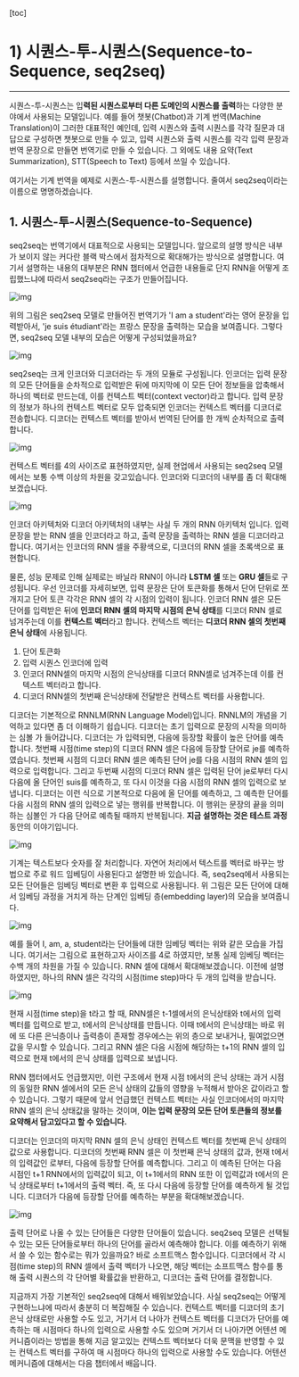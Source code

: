 [toc]

# 1) 시퀀스-투-시퀀스(Sequence-to-Sequence, seq2seq)

<hr>

시퀀스-투-시퀀스는 입**력된 시퀀스로부터 다른 도메인의 시퀀스를 출력**하는 다양한 분야에서 사용되는 모델입니다. 예를 들어 챗봇(Chatbot)과 기계 번역(Machine Translation)이 그러한 대표적인 예인데, 입력 시퀀스와 출력 시퀀스를 각각 질문과 대답으로 구성하면 챗봇으로 만들 수 있고, 입력 시퀀스와 출력 시퀀스를 각각 입력 문장과 번역 문장으로 만들면 번역기로 만들 수 있습니다. 그 외에도 내용 요약(Text Summarization), STT(Speech to Text) 등에서 쓰일 수 있습니다.

여기서는 기계 번역을 예제로 시퀀스-투-시퀀스를 설명합니다. 줄여서 seq2seq이라는 이름으로 명명하겠습니다.

## **1. 시퀀스-투-시퀀스(Sequence-to-Sequence)**

seq2seq는 번역기에서 대표적으로 사용되는 모델입니다. 앞으로의 설명 방식은 내부가 보이지 않는 커다란 블랙 박스에서 점차적으로 확대해가는 방식으로 설명합니다. 여기서 설명하는 내용의 대부분은 RNN 챕터에서 언급한 내용들로 단지 RNN을 어떻게 조립했느냐에 따라서 seq2seq라는 구조가 만들어집니다.

![img](https://wikidocs.net/images/page/24996/%EC%8B%9C%ED%80%80%EC%8A%A4%ED%88%AC%EC%8B%9C%ED%80%80%EC%8A%A4.PNG)

위의 그림은 seq2seq 모델로 만들어진 번역기가 'I am a student'라는 영어 문장을 입력받아서, 'je suis étudiant'라는 프랑스 문장을 출력하는 모습을 보여줍니다. 그렇다면, seq2seq 모델 내부의 모습은 어떻게 구성되었을까요?

![img](https://wikidocs.net/images/page/24996/seq2seq%EB%AA%A8%EB%8D%B811.PNG)

seq2seq는 크게 인코더와 디코더라는 두 개의 모듈로 구성됩니다. 인코더는 입력 문장의 모든 단어들을 순차적으로 입력받은 뒤에 마지막에 이 모든 단어 정보들을 압축해서 하나의 벡터로 만드는데, 이를 컨텍스트 벡터(context vector)라고 합니다. 입력 문장의 정보가 하나의 컨텍스트 벡터로 모두 압축되면 인코더는 컨텍스트 벡터를 디코더로 전송합니다. 디코더는 컨텍스트 벡터를 받아서 번역된 단어를 한 개씩 순차적으로 출력합니다.

![img](https://wikidocs.net/images/page/24996/%EC%BB%A8%ED%85%8D%EC%8A%A4%ED%8A%B8_%EB%B2%A1%ED%84%B0.PNG)

컨텍스트 벡터를 4의 사이즈로 표현하였지만, 실제 현업에서 사용되는 seq2seq 모델에서는 보통 수백 이상의 차원을 갖고있습니다. 인코더와 디코더의 내부를 좀 더 확대해보겠습니다.

![img](https://wikidocs.net/images/page/24996/%EC%9D%B8%EC%BD%94%EB%8D%94%EB%94%94%EC%BD%94%EB%8D%94%EB%AA%A8%EB%8D%B8.PNG)

인코더 아키텍처와 디코더 아키텍처의 내부는 사실 두 개의 RNN 아키텍처 입니다. 입력 문장을 받는 RNN 셀을 인코더라고 하고, 출력 문장을 출력하는 RNN 셀을 디코더라고 합니다. 여기서는 인코더의 RNN 셀을 주황색으로, 디코더의 RNN 셀을 초록색으로 표현합니다.

물론, 성능 문제로 인해 실제로는 바닐라 RNN이 아니라 **LSTM 셀** 또는 **GRU 셀**들로 구성됩니다. 우선 인코더를 자세히보면, 입력 문장은 단어 토큰화를 통해서 단어 단위로 쪼개지고 단어 토큰 각각은 RNN 셀의 각 시점의 입력이 됩니다. 인코더 RNN 셀은 모든 단어를 입력받은 뒤에 **인코더 RNN 셀의 마지막 시점의 은닉 상태**를 디코더 RNN 셀로 넘겨주는데 이를 **컨텍스트 벡터**라고 합니다. 컨텍스트 벡터는 **디코더 RNN 셀의 첫번째 은닉 상태**에 사용됩니다.

1. 단어 토큰화
2. 입력 시퀀스 인코더에 입력
3. 인코더 RNN셀의 마지막 시점의 은닉상태를 디코더 RNN셀로 넘겨주는데 이를 컨텍스트 벡터라고 합니다.
4. 디코더 RNN셀의 첫번째 은닉상태에 전달받은 컨텍스트 벡터를 사용합니다.

디코더는 기본적으로 RNNLM(RNN Language Model)입니다. RNNLM의 개념을 기억하고 있다면 좀 더 이해하기 쉽습니다. 디코더는 초기 입력으로 문장의 시작을 의미하는 심볼 <sos>가 들어갑니다. 디코더는 <sos>가 입력되면, 다음에 등장할 확률이 높은 단어를 예측합니다. 첫번째 시점(time step)의 디코더 RNN 셀은 다음에 등장할 단어로 je를 예측하였습니다. 첫번째 시점의 디코더 RNN 셀은 예측된 단어 je를 다음 시점의 RNN 셀의 입력으로 입력합니다. 그리고 두번째 시점의 디코더 RNN 셀은 입력된 단어 je로부터 다시 다음에 올 단어인 suis를 예측하고, 또 다시 이것을 다음 시점의 RNN 셀의 입력으로 보냅니다. 디코더는 이런 식으로 기본적으로 다음에 올 단어를 예측하고, 그 예측한 단어를 다음 시점의 RNN 셀의 입력으로 넣는 행위를 반복합니다. 이 행위는 문장의 끝을 의미하는 심볼인 <eos>가 다음 단어로 예측될 때까지 반복됩니다. **지금 설명하는 것은 테스트 과정** 동안의 이야기입니다.

![img](https://wikidocs.net/images/page/24996/%EB%8B%A8%EC%96%B4%ED%86%A0%ED%81%B0%EB%93%A4%EC%9D%B4.PNG)

기계는 텍스트보다 숫자를 잘 처리합니다. 자연어 처리에서 텍스트를 벡터로 바꾸는 방법으로 주로 워드 임베딩이 사용된다고 설명한 바 있습니다. 즉, seq2seq에서 사용되는 모든 단어들은 임베딩 벡터로 변환 후 입력으로 사용됩니다. 위 그림은 모든 단어에 대해서 임베딩 과정을 거치게 하는 단계인 임베딩 층(embedding layer)의 모습을 보여줍니다.

![img](https://wikidocs.net/images/page/24996/%EC%9E%84%EB%B2%A0%EB%94%A9%EB%B2%A1%ED%84%B0.PNG)

예를 들어 I, am, a, student라는 단어들에 대한 임베딩 벡터는 위와 같은 모습을 가집니다. 여기서는 그림으로 표현하고자 사이즈를 4로 하였지만, 보통 실제 임베딩 벡터는 수백 개의 차원을 가질 수 있습니다. RNN 셀에 대해서 확대해보겠습니다. 이전에 설명하였지만, 하나의 RNN 셀은 각각의 시점(time step)마다 두 개의 입력을 받습니다.

![img](https://wikidocs.net/images/page/24996/rnn%EA%B7%BC%ED%99%A9.PNG)

현재 시점(time step)을 t라고 할 때, RNN셀은 t-1셀에서의 은닉상태와 t에서의 입력 벡터를 입력으로 받고, t에서의 은닉상태를 만듭니다. 이때 t에서의 은닉상태는 바로 위에 또 다른 은닉층이나 츨력층이 존재할 경우에스는 위의 층으로 보내거나, 필여없으면 값을 무시할 수 있습니다. 그리고 RNN 셀은 다음 시점에 해당하는 t+1의 RNN 셀의 입력으로 현재 t에서의 은닉 상태를 입력으로 보냅니다.

RNN 챕터에서도 언급했지만, 이런 구조에서 현재 시점 t에서의 은닉 상태는 과거 시점의 동일한 RNN 셀에서의 모든 은닉 상태의 값들의 영향을 누적해서 받아온 값이라고 할 수 있습니다. 그렇기 때문에 앞서 언급했던 컨텍스트 벡터는 사실 인코더에서의 마지막 RNN 셀의 은닉 상태값을 말하는 것이며, **이는 입력 문장의 모든 단어 토큰들의 정보를 요약해서 담고있다고 할 수 있습니다.**

디코더는 인코더의 마지막 RNN 셀의 은닉 상태인 컨텍스트 벡터를 첫번째 은닉 상태의 값으로 사용합니다. 디코더의 첫번째 RNN 셀은 이 첫번째 은닉 상태의 값과, 현재 t에서의 입력값인 <sos>로부터, 다음에 등장할 단어를 예측합니다. 그리고 이 예측된 단어는 다음 시점인 t+1 RNN에서의 입력값이 되고, 이 t+1에서의 RNN 또한 이 입력값과 t에서의 은닉 상태로부터 t+1에서의 출력 벡터. 즉, 또 다시 다음에 등장할 단어를 예측하게 될 것입니다. 디코더가 다음에 등장할 단어를 예측하는 부분을 확대해보겠습니다.

![img](https://wikidocs.net/images/page/24996/decodernextwordprediction.PNG)

출력 단어로 나올 수 있는 단어들은 다양한 단어들이 있습니다. seq2seq 모델은 선택될 수 있는 모든 단어들로부터 하나의 단어를 골라서 예측해야 합니다. 이를 예측하기 위해서 쓸 수 있는 함수로는 뭐가 있을까요? 바로 소프트맥스 함수입니다. 디코더에서 각 시점(time step)의 RNN 셀에서 출력 벡터가 나오면, 해당 벡터는 소프트맥스 함수를 통해 출력 시퀀스의 각 단어별 확률값을 반환하고, 디코더는 출력 단어를 결정합니다.

지금까지 가장 기본적인 seq2seq에 대해서 배워보았습니다. 사실 seq2seq는 어떻게 구현하느냐에 따라서 충분히 더 복잡해질 수 있습니다. 컨텍스트 벡터를 디코더의 초기 은닉 상태로만 사용할 수도 있고, 거기서 더 나아가 컨텍스트 벡터를 디코더가 단어를 예측하는 매 시점마다 하나의 입력으로 사용할 수도 있으며 거기서 더 나아가면 어텐션 메커니즘이라는 방법을 통해 지금 알고있는 컨텍스트 벡터보다 더욱 문맥을 반영할 수 있는 컨텍스트 벡터를 구하여 매 시점마다 하나의 입력으로 사용할 수도 있습니다. 어텐션 메커니즘에 대해서는 다음 챕터에서 배웁니다.







